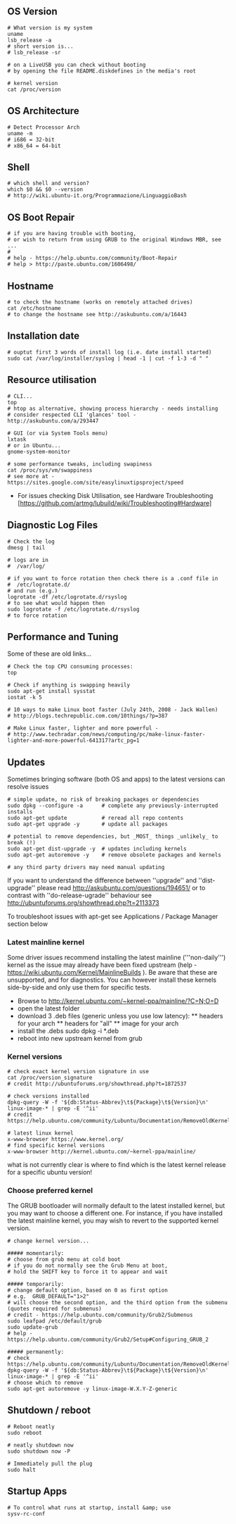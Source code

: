## OS Version

``` 
# What version is my system
uname
lsb_release -a
# short version is...
# lsb_release -sr

# on a LiveUSB you can check without booting 
# by opening the file README.diskdefines in the media's root 

# kernel version
cat /proc/version
```

## OS Architecture

``` 
# Detect Processor Arch
uname -m
# i686 = 32-bit
# x86_64 = 64-bit
```

## Shell

``` 
# which shell and version?
which $0 && $0 --version
# http://wiki.ubuntu-it.org/Programmazione/LinguaggioBash
```

## OS Boot Repair

``` 
# if you are having trouble with booting, 
# or wish to return from using GRUB to the original Windows MBR, see ...
#
# help - https://help.ubuntu.com/community/Boot-Repair
# help > http://paste.ubuntu.com/1606498/
```

## Hostname 

```
# to check the hostname (works on remotely attached drives)
cat /etc/hostname
# to change the hostname see http://askubuntu.com/a/16443
```

## Installation date 

```
# ouptut first 3 words of install log (i.e. date install started)
sudo cat /var/log/installer/syslog | head -1 | cut -f 1-3 -d " "
```

## Resource utilisation

```
# CLI...
top
# htop as alternative, showing process hierarchy - needs installing
# consider respected CLI 'glances' tool - http://askubuntu.com/a/293447

# GUI (or via System Tools menu)
lxtask
# or in Ubuntu...
gnome-system-monitor

# some performance tweaks, including swapiness
cat /proc/sys/vm/swappiness
# see more at - https://sites.google.com/site/easylinuxtipsproject/speed
```

* For issues checking Disk Utilisation, see Hardware Troubleshooting [https://github.com/artmg/lubuild/wiki/Troubleshooting#Hardware] 


## Diagnostic Log Files

```
# Check the log
dmesg | tail

# logs are in
#  /var/log/

# if you want to force rotation then check there is a .conf file in
#  /etc/logrotate.d/
# and run (e.g.)
logrotate -df /etc/logrotate.d/rsyslog
# to see what would happen then
sudo logrotate -f /etc/logrotate.d/rsyslog
# to force rotation
```

## Performance and Tuning 
Some of these are old links...
```
# Check the top CPU consuming processes:
top

# Check if anything is swapping heavily
sudo apt-get install sysstat
iostat -k 5

# 10 ways to make Linux boot faster (July 24th, 2008 - Jack Wallen)
# http://blogs.techrepublic.com.com/10things/?p=387

# Make Linux faster, lighter and more powerful -
# http://www.techradar.com/news/computing/pc/make-linux-faster-lighter-and-more-powerful-641317?artc_pg=1
```

## Updates 

Sometimes bringing software (both OS and apps) to the latest versions can resolve issues
```
# simple update, no risk of breaking packages or dependencies
sudo dpkg --configure -a      # complete any previously-interrupted installs
sudo apt-get update           # reread all repo contents
sudo apt-get upgrade -y       # update all packages

# potential to remove dependencies, but _MOST_ things _unlikely_ to break (!)
sudo apt-get dist-upgrade -y  # updates including kernels
sudo apt-get autoremove -y    # remove obsolete packages and kernels

# any third party drivers may need manual updating
```

If you want to understand the difference between ''upgrade'' and ''dist-upgrade'' 
please read http://askubuntu.com/questions/194651/ or to contrast with
''do-release-ugrade'' behaviour see http://ubuntuforums.org/showthread.php?t=2113373

To troubleshoot issues with apt-get see Applications / Package Manager section below

### Latest mainline kernel

Some driver issues recommend installing the latest mainline ('''non-daily''') kernel as the issue may already have been fixed upstream (help - https://wiki.ubuntu.com/Kernel/MainlineBuilds ). Be aware that these are unsupported, and for diagnostics. You can however install these kernels side-by-side and only use them for specific tests.
* Browse to http://kernel.ubuntu.com/~kernel-ppa/mainline/?C=N;O=D
* open the latest folder
* download 3 .deb files (generic unless you use low latency):
** headers for your arch
** headers for "all"
** image for your arch
* install the .debs
 sudo dpkg -i *.deb
* reboot into new upstream kernel from grub

### Kernel versions 

```
# check exact kernel version signature in use
cat /proc/version_signature
# credit http://ubuntuforums.org/showthread.php?t=1872537

# check versions installed
dpkg-query -W -f '${db:Status-Abbrev}\t${Package}\t${Version}\n' linux-image-* | grep -E '^ii'
# credit https://help.ubuntu.com/community/Lubuntu/Documentation/RemoveOldKernels

# latest linux kernel
x-www-browser https://www.kernel.org/
# find specific kernel versions
x-www-browser http://kernel.ubuntu.com/~kernel-ppa/mainline/
```
what is not currently clear is where to find which is the latest kernel release for a specific ubuntu version!

### Choose preferred kernel 

The GRUB bootloader will normally default to the latest installed kernel, but you may want to choose a different one. For instance, if you have installed the latest mainline kernel, you may wish to revert to the supported kernel version.

```
# change kernel version...

##### momentarily: 
# choose from grub menu at cold boot
# if you do not normally see the Grub Menu at boot, 
# hold the SHIFT key to force it to appear and wait

##### temporarily: 
# change default option, based on 0 as first option
# e.g.  GRUB_DEFAULT="1>2"
# will choose the second option, and the third option from the submenu (quotes required for submenus)
# credit - https://help.ubuntu.com/community/Grub2/Submenus
sudo leafpad /etc/default/grub
sudo update-grub   
# help - https://help.ubuntu.com/community/Grub2/Setup#Configuring_GRUB_2

##### permanently:
# check https://help.ubuntu.com/community/Lubuntu/Documentation/RemoveOldKernels
dpkg-query -W -f '${db:Status-Abbrev}\t${Package}\t${Version}\n' linux-image-* | grep -E '^ii'
# choose which to remove
sudo apt-get autoremove -y linux-image-W.X.Y-Z-generic
```

## Shutdown / reboot 
```
# Reboot neatly
sudo reboot

# neatly shutdown now
sudo shutdown now -P

# Immediately pull the plug
sudo halt
```

## Startup Apps 

```
# To control what runs at startup, install &amp; use
sysv-rc-conf
```

